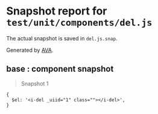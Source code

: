 # Snapshot report for `test/unit/components/del.js`

The actual snapshot is saved in `del.js.snap`.

Generated by [AVA](https://ava.li).

## base : component snapshot

> Snapshot 1

    {
      $el: '<i-del _uiid="1" class=""></i-del>',
    }
